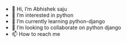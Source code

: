 - 👋 Hi, I’m Abhishek saju
- 👀 I’m interested in python 
- 🌱 I’m currently learning python-django
- 💞️ I’m looking to collaborate on python django
- 📫 How to reach me 

<!---
Abhishek12366/Abhishek12366 is a ✨ special ✨ repository because its `README.md` (this file) appears on your GitHub profile.
You can click the Preview link to take a look at your changes.
--->
